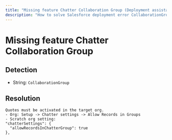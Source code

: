 ```yaml
---
title: "Missing feature Chatter Collaboration Group (Deployment assistant)"
description: "How to solve Salesforce deployment error CollaborationGroup"
---
```

<!-- markdownlint-disable MD013 -->
# Missing feature Chatter Collaboration Group

## Detection

- String: `CollaborationGroup`

## Resolution

```shell
Quotes must be activated in the target org.
- Org: Setup -> Chatter settings -> Allow Records in Groups
- Scratch org setting:
"chatterSettings": {
  "allowRecordsInChatterGroup": true
},
```
